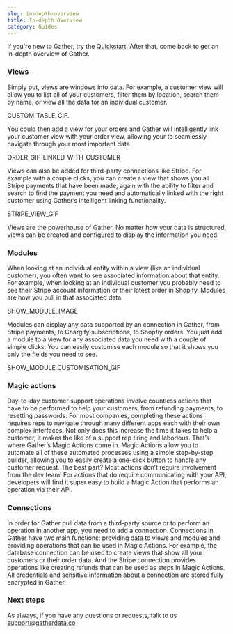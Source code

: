 ```yaml
---
slug: in-depth-overview
title: In-depth Overview
category: Guides
---
```

If you're new to Gather, try the [Quickstart](quickstart). After that, come back to get an in-depth overview of Gather.

### Views
Simply put, views are windows into data. For example, a customer view will allow you to list all of your customers, filter them by location, search them by name, or view all the data for an individual customer.

CUSTOM_TABLE_GIF.

You could then add a view for your orders and Gather will intelligently link your customer view with your order view, allowing your to seamlessly navigate through your most important data.

ORDER_GIF_LINKED_WITH_CUSTOMER

Views can also be added for third-party connections like Stripe. For example with a couple clicks, you can create a view that shows you all Stripe payments that have been made, again with the ability to filter and search to find the payment you need and automatically linked with the right customer using Gather’s intelligent linking functionality.

STRIPE_VIEW_GIF

Views are the powerhouse of Gather. No matter how your data is structured, views can be created and configured to display the information you need.

### Modules
When looking at an individual entity within a view (like an individual customer), you often want to see associated information about that entity. For example, when looking at an individual customer you probably need to see their Stripe account information or their latest order in Shopify. Modules are how you pull in that associated data.

SHOW_MODULE_IMAGE

Modules can display any data supported by an connection in Gather, from Stripe payments, to Chargify subscriptions, to Shopfiy orders. You just add a module to a view for any associated data you need with a couple of simple clicks. You can easily customise each module so that it shows you only the fields you need to see. 

SHOW_MODULE CUSTOMISATION_GIF

### Magic actions
Day-to-day customer support operations involve countless actions that have to be performed to help your customers, from refunding payments, to resetting passwords. For most companies, completing these actions requires reps to navigate through many different apps each with their own complex interfaces. Not only does this increase the time it takes to help a customer, it makes the like of a support rep tiring and laborious. That’s where Gather’s Magic Actions come in. Magic Actions allow you to automate all of these automated processes using a simple step-by-step builder, allowing you to easily create a one-click button to handle any customer request. The best part? Most actions don’t require involvement from the dev team! For actions that do require communicating with your API, developers will find it super easy to build a Magic Action that performs an operation via their API.

### Connections
In order for Gather pull data from a third-party source or to perform an operation in another app, you need to add a connection. Connections in Gather have two main functions: providing data to views and modules and providing operations that can be used in Magic Actions. For example, the database connection can be used to create views that show all your customers or their order data. And the Stripe connection provides operations like creating refunds that can be used as steps in Magic Actions. All credentials and sensitive information about a connection are stored fully encrypted in Gather.

### Next steps
As always, if you have any questions or requests, talk to us [support@gatherdata.co](mailto:support@gatherdata.co)
